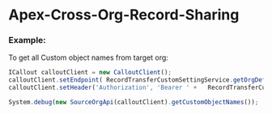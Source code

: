 # Apex-Cross-Org-Record-Sharing

### Example:

To get all Custom object names from target org:

```javascript
ICallout calloutClient = new CalloutClient();
calloutClient.setEndpoint( RecordTransferCustomSettingService.getOrgDefaultSetting().Instance_Url__c);
calloutClient.setHeader('Authorization', 'Bearer ' +   RecordTransferCustomSettingService.getOrgDefaultSetting().AccessToken__c);

System.debug(new SourceOrgApi(calloutClient).getCustomObjectNames());
```